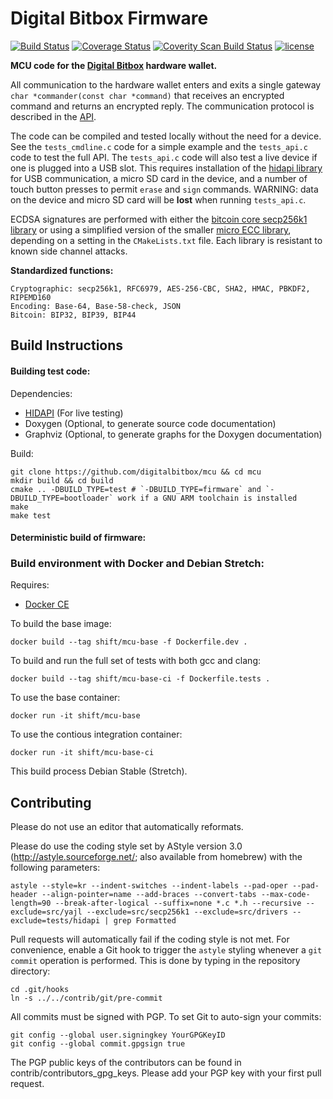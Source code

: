 Digital Bitbox Firmware
============

[![Build Status](https://travis-ci.org/digitalbitbox/mcu.svg?branch=master)](https://travis-ci.org/digitalbitbox/mcu)
[![Coverage Status](https://coveralls.io/repos/github/digitalbitbox/mcu/badge.svg?branch=master)](https://coveralls.io/github/digitalbitbox/mcu?branch=master)
[![Coverity Scan Build Status](https://scan.coverity.com/projects/7041/badge.svg)](https://scan.coverity.com/projects/mcu)
[![license](https://img.shields.io/github/license/mashape/apistatus.svg)]()


**MCU code for the [Digital Bitbox](https://digitalbitbox.com) hardware wallet.**

All communication to the hardware wallet enters and exits a single gateway `char *commander(const char *command)` that receives an encrypted command and returns an encrypted reply. The communication protocol is described in the [API](https://digitalbitbox.com/api.html).

The code can be compiled and tested locally without the need for a device. See the `tests_cmdline.c` code for a simple example and the `tests_api.c` code to test the full API. The `tests_api.c` code will also test a live device if one is plugged into a USB slot. This requires installation of the [hidapi library](http://www.signal11.us/oss/hidapi/) for USB communication, a micro SD card in the device, and a number of touch button presses to permit `erase` and `sign` commands. WARNING: data on the device and micro SD card will be **lost** when running `tests_api.c`.

ECDSA signatures are performed with either the [bitcoin core secp256k1 library](https://github.com/bitcoin/secp256k1) or using a simplified version of the smaller [micro ECC library](https://github.com/kmackay/micro-ecc), depending on a setting in the `CMakeLists.txt` file. Each library is resistant to known side channel attacks.


**Standardized functions:**

	Cryptographic: secp256k1, RFC6979, AES-256-CBC, SHA2, HMAC, PBKDF2, RIPEMD160
	Encoding: Base-64, Base-58-check, JSON
	Bitcoin: BIP32, BIP39, BIP44



## Build Instructions

#### Building test code:

Dependencies:

- [HIDAPI](https://github.com/signal11/hidapi) (For live testing)
- Doxygen (Optional, to generate source code documentation)
- Graphviz (Optional, to generate graphs for the Doxygen documentation)

Build:

    git clone https://github.com/digitalbitbox/mcu && cd mcu
    mkdir build && cd build
    cmake .. -DBUILD_TYPE=test # `-DBUILD_TYPE=firmware` and `-DBUILD_TYPE=bootloader` work if a GNU ARM toolchain is installed
    make
    make test

#### Deterministic build of firmware:

### Build environment with Docker and Debian Stretch:

Requires:

- [Docker CE](https://download.docker.com/)

To build the base image:

    docker build --tag shift/mcu-base -f Dockerfile.dev .

To build and run the full set of tests with both gcc and clang:

    docker build --tag shift/mcu-base-ci -f Dockerfile.tests .

To use the base container:

    docker run -it shift/mcu-base

To use the contious integration container:

    docker run -it shift/mcu-base-ci

This build process Debian Stable (Stretch).

## Contributing
Please do not use an editor that automatically reformats.

Please do use the coding style set by AStyle version 3.0 (http://astyle.sourceforge.net/; also available from homebrew) with the following parameters:

    astyle --style=kr --indent-switches --indent-labels --pad-oper --pad-header --align-pointer=name --add-braces --convert-tabs --max-code-length=90 --break-after-logical --suffix=none *.c *.h --recursive --exclude=src/yajl --exclude=src/secp256k1 --exclude=src/drivers --exclude=tests/hidapi | grep Formatted

Pull requests will automatically fail if the coding style is not met. For convenience, enable a Git hook to trigger the `astyle` styling whenever a `git commit` operation is performed. This is done by typing in the repository directory:

    cd .git/hooks
    ln -s ../../contrib/git/pre-commit


All commits must be signed with PGP. To set Git to auto-sign your commits:

    git config --global user.signingkey YourGPGKeyID
    git config --global commit.gpgsign true

The PGP public keys of the contributors can be found in contrib/contributors_gpg_keys. Please add your PGP key with your first pull request.
